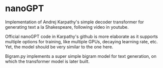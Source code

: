 # nanoGPT

Implementation of Andrej Karpathy's simple decoder transformer for
generating text a la Shakespeare, following video in youtube.

Official nanoGPT code in Karpathy's github is more elaborate as it
supports multiple options for training, like multiple GPUs, decaying
learning rate, etc. Yet, the model should be very similar to the one
here.

Bigram.py implements a super simple bigram model for text generation,
on which the transformer model is later built.

